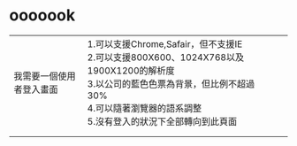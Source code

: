 # ooooook
|                          |                                                                                                                                                                                                     |   |   |   |
|--------------------------|-----------------------------------------------------------------------------------------------------------------------------------------------------------------------------------------------------|---|---|---|
| 我需要一個使用者登入畫面 | 1.可以支援Chrome,Safair，但不支援IE<br>2.可以支援800X600、1024X768以及1900X1200的解析度<br>3.以公司的藍色色票為背景，但比例不超過30%<br>4.可以隨著瀏覽器的語系調整<br>5.沒有登入的狀況下全部轉向到此頁面 |   |   |   |
|                          |                                                                                                                                                                                                     |   |   |   |
|                          |                                                                                                                                                                                                     |   |   |   |

